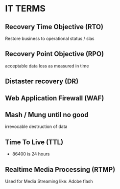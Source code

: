 # IT TERMS

## Recovery Time Objective (RTO)
Restore business to operational status / slas

## Recovery Point Objective (RPO)
acceptable data loss as measured in time

## Distaster recovery (DR)

## Web Application Firewall (WAF)

## Mash / Mung until no good
irrevocable destruction of data

## Time To Live (TTL)
- 86400 is 24 hours

## Realtime Media Processing (RTMP)
Used for Media Streaming like: Adobe flash

